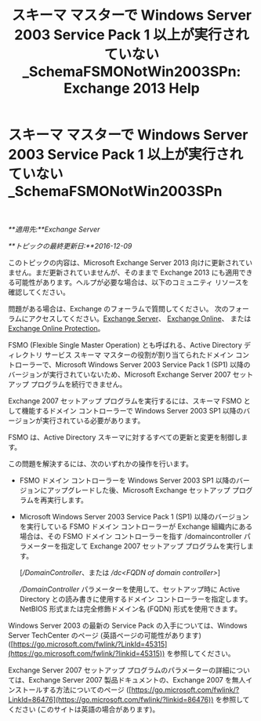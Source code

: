 ﻿---
title: 'スキーマ マスターで Windows Server 2003 Service Pack 1 以上が実行されていない_SchemaFSMONotWin2003SPn: Exchange 2013 Help'
TOCTitle: スキーマ マスターで Windows Server 2003 Service Pack 1 以上が実行されていない_SchemaFSMONotWin2003SPn
ms:assetid: 644a85ca-7b36-4ed0-bd21-c64f2742df70
ms:mtpsurl: https://technet.microsoft.com/ja-jp/library/ms.exch.setupreadiness.schemafsmonotwin2003spn(v=EXCHG.150)
ms:contentKeyID: 48269593
ms.date: 04/24/2018
mtps_version: v=EXCHG.150
ms.translationtype: HT
---

# スキーマ マスターで Windows Server 2003 Service Pack 1 以上が実行されていない\_SchemaFSMONotWin2003SPn

 

_**適用先:**Exchange Server_

_**トピックの最終更新日:**2016-12-09_

このトピックの内容は、Microsoft Exchange Server 2013 向けに更新されていません。まだ更新されていませんが、そのままで Exchange 2013 にも適用できる可能性があります。ヘルプが必要な場合は、以下のコミュニティ リソースを確認してください。

問題がある場合は、Exchange のフォーラムで質問してください。 次のフォーラムにアクセスしてください。[Exchange Server](https://go.microsoft.com/fwlink/p/?linkid=60612)、 [Exchange Online](https://go.microsoft.com/fwlink/p/?linkid=267542)、 または [Exchange Online Protection](https://go.microsoft.com/fwlink/p/?linkid=285351)。

FSMO (Flexible Single Master Operation) とも呼ばれる、Active Directory ディレクトリ サービス スキーマ マスターの役割が割り当てられたドメイン コントローラーで、Microsoft Windows Server 2003 Service Pack 1 (SP1) 以降のバージョンが実行されていないため、Microsoft Exchange Server 2007 セットアップ プログラムを続行できません。

Exchange 2007 セットアップ プログラムを実行するには、スキーマ FSMO として機能するドメイン コントローラーで Windows Server 2003 SP1 以降のバージョンが実行されている必要があります。

FSMO は、Active Directory スキーマに対するすべての更新と変更を制御します。

この問題を解決するには、次のいずれかの操作を行います。

  - FSMO ドメイン コントローラーを Windows Server 2003 SP1 以降のバージョンにアップグレードした後、Microsoft Exchange セットアップ プログラムを再実行します。

  - Microsoft Windows Server 2003 Service Pack 1 (SP1) 以降のバージョンを実行している FSMO ドメイン コントローラーが Exchange 組織内にある場合は、その FSMO ドメイン コントローラーを指す /domaincontroller パラメーターを指定して Exchange 2007 セットアップ プログラムを実行します。
    
    \[*/DomainController*、または */dc\<FQDN of domain controller\>*\]
    
    */DomainController* パラメーターを使用して、セットアップ時に Active Directory との読み書きに使用するドメイン コントローラーを指定します。NetBIOS 形式または完全修飾ドメイン名 (FQDN) 形式を使用できます。

Windows Server 2003 の最新の Service Pack の入手については、Windows Server TechCenter のページ (英語ページの可能性があります) ([https://go.microsoft.com/fwlink/?LinkId=45315](https://go.microsoft.com/fwlink/?linkid=45315)) を参照してください。

Exchange Server 2007 セットアップ プログラムのパラメーターの詳細については、Exchange Server 2007 製品ドキュメントの、Exchange 2007 を無人インストールする方法についてのページ ([https://go.microsoft.com/fwlink/?LinkId=86476](https://go.microsoft.com/fwlink/?linkid=86476)) を参照してください (このサイトは英語の場合があります)。

